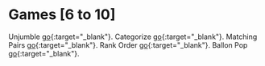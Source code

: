 # Games [6 to 10]

Unjumble [go](https://wordwall.net/play/10287/529/427){:target="_blank"}.
Categorize [go](https://wordwall.net/play/10287/529/427){:target="_blank"}.
Matching Pairs [go](https://wordwall.net/play/10287/529/427){:target="_blank"}.
Rank Order [go](https://wordwall.net/play/10287/529/427){:target="_blank"}.
Ballon Pop [go](https://wordwall.net/play/10287/529/427){:target="_blank"}.
